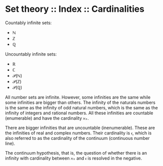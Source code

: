 # Set theory :: Index :: Cardinalities

Countably infinite sets:
- ℕ
- ℤ
- ℚ

Uncountably infinite sets:
- ℝ
- ℂ
- 𝒫(ℕ)
- 𝒫(ℤ)
- 𝒫(ℚ)


All number sets are infinite. However, some infinities are the same while some infinities are bigger than others. The infinity of the naturals numbers is the same as the infinity of odd natural numbers, which is the same as the infinity of integers and rational numbers. All these infinities are countable (enumerable) and have the cardinality `ℵ₀`.

There are bigger infinities that are uncountable (inenumerable). These are the infinities of real and complex numbers. Their cardinality is `𝖈`, which is also referred to as the cardinality of the continuum (continuous number line).

The continuum hypothesis, that is, the question of whether there is an infinity with cardinality between `ℵ₀` and `𝖈` is resolved in the negative.
